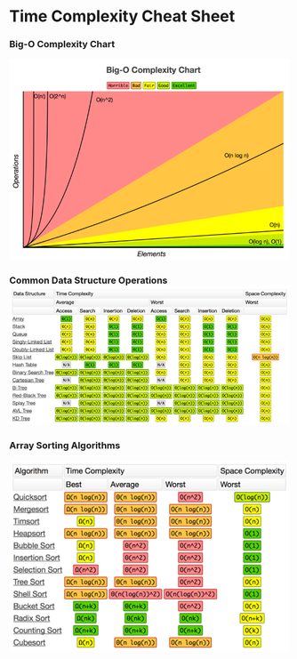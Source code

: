 # Time Complexity Cheat Sheet

### Big-O Complexity Chart

![](/assets/big-o_complexity_chart.png)

### Common Data Structure Operations![](/assets/common_data_structure_operations.png)

### Array Sorting Algorithms

![](/assets/array_sorting_algorithms.png)

